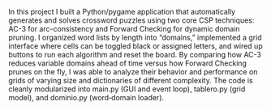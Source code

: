 In this project I built a Python/pygame application that automatically generates and solves crossword puzzles using two core CSP techniques: AC-3 for arc-consistency and Forward Checking for dynamic domain pruning. I organized word lists by length into “domains,” implemented a grid interface where cells can be toggled black or assigned letters, and wired up buttons to run each algorithm and reset the board. By comparing how AC-3 reduces variable domains ahead of time versus how Forward Checking prunes on the fly, I was able to analyze their behavior and performance on grids of varying size and dictionaries of different complexity. The code is cleanly modularized into main.py (GUI and event loop), tablero.py (grid model), and dominio.py (word‐domain loader).
